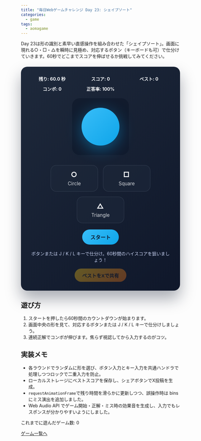 ```yaml
---
title: "毎日Webゲームチャレンジ Day 23: シェイプソート"
categories:
  - game
tags:
  - aomagame
---
```


Day 23は形の識別と素早い直感操作を組み合わせた「シェイプソート」。画面に現れる○・□・△を瞬時に見極め、対応するボタン（キーボードも可）で仕分けていきます。60秒でどこまでスコアを伸ばせるか挑戦してみてください。

<style>
#shape-sorter-game {
  max-width: 560px;
  margin: 24px auto;
  padding: 28px;
  border-radius: 20px;
  background: linear-gradient(135deg, #1e293b, #0f172a);
  color: #f8fafc;
  box-shadow: 0 26px 48px rgba(15, 23, 42, 0.35);
  font-family: "Inter", "Hiragino Kaku Gothic ProN", sans-serif;
  text-align: center;
}
#shape-sorter-game .hud {
  display: grid;
  grid-template-columns: repeat(auto-fit, minmax(110px, 1fr));
  gap: 12px;
  margin-bottom: 20px;
  font-weight: 700;
}
#shape-sorter-game .shape-display {
  margin: 0 auto 18px;
  width: 180px;
  height: 180px;
  border-radius: 24px;
  background: rgba(15, 23, 42, 0.65);
  display: flex;
  align-items: center;
  justify-content: center;
  position: relative;
}
#shape-sorter-game .shape {
  width: 120px;
  height: 120px;
  background: linear-gradient(135deg, #38bdf8, #0ea5e9);
  filter: drop-shadow(0 12px 24px rgba(14, 165, 233, 0.45));
  transition: transform 0.15s ease;
}
#shape-sorter-game .shape.square {
  border-radius: 20px;
}
#shape-sorter-game .shape.circle {
  border-radius: 50%;
}
#shape-sorter-game .shape.triangle {
  width: 132px;
  height: 132px;
  clip-path: polygon(50% 8%, 8% 90%, 92% 90%);
}
#shape-sorter-game .bins {
  display: flex;
  justify-content: center;
  gap: 16px;
  margin: 32px auto 20px;
  flex-wrap: wrap;
}
#shape-sorter-game .bin {
  display: flex;
  flex-direction: column;
  align-items: center;
  gap: 6px;
  width: 150px;
  padding: 16px 18px;
  border-radius: 18px;
  border: none;
  background: rgba(30, 41, 59, 0.55);
  box-shadow: inset 0 0 0 1px rgba(148, 163, 184, 0.2);
  color: inherit;
  font-family: inherit;
  cursor: pointer;
  transition: transform 0.12s ease, border 0.12s ease, background 0.12s ease, box-shadow 0.12s ease, opacity 0.12s ease;
}
#shape-sorter-game .bin:focus-visible {
  outline: 2px solid rgba(56, 189, 248, 0.85);
  outline-offset: 2px;
}
#shape-sorter-game .bin.active {
  background: rgba(14, 165, 233, 0.22);
  box-shadow: 0 18px 36px rgba(14, 165, 233, 0.3);
  transform: translateY(-4px);
}
#shape-sorter-game .bin.success {
  background: rgba(74, 222, 128, 0.24);
  box-shadow: 0 18px 36px rgba(74, 222, 128, 0.35);
}
#shape-sorter-game .bin.miss {
  background: rgba(248, 113, 113, 0.22);
  box-shadow: 0 18px 36px rgba(248, 113, 113, 0.32);
}
#shape-sorter-game .bin .key {
  display: block;
  font-size: 1.4rem;
  font-weight: 800;
  letter-spacing: 0.08em;
}
#shape-sorter-game .bin .label {
  font-size: 0.95rem;
  opacity: 0.85;
}
#shape-sorter-game .bin .cta {
  font-size: 0.8rem;
  opacity: 0.75;
  letter-spacing: 0.1em;
}
#shape-sorter-game .controls {
  margin-top: 12px;
  display: flex;
  justify-content: center;
}
#shape-sorter-game .controls button {
  border: none;
  border-radius: 9999px;
  padding: 12px 26px;
  font-size: 1rem;
  font-weight: 700;
  background: linear-gradient(135deg, #38bdf8, #0ea5e9);
  color: #0f172a;
  cursor: pointer;
  transition: transform 0.12s ease, box-shadow 0.12s ease, opacity 0.12s ease;
}
#shape-sorter-game .controls button:hover:not(:disabled) {
  transform: translateY(-1px);
  box-shadow: 0 18px 32px rgba(14, 165, 233, 0.35);
}
#shape-sorter-game .controls button:disabled {
  opacity: 0.4;
  cursor: not-allowed;
  box-shadow: none;
}
#shape-sorter-game .log {
  margin-top: 18px;
  color: #cbd5f5;
  min-height: 24px;
}
#shape-sorter-game .actions {
  margin-top: 18px;
  display: flex;
  justify-content: center;
}
#shape-sorter-game .share-button {
  border: none;
  border-radius: 9999px;
  padding: 10px 24px;
  font-size: 0.95rem;
  font-weight: 700;
  color: #0f172a;
  background: linear-gradient(135deg, #facc15, #f97316);
  cursor: pointer;
  box-shadow: 0 16px 32px rgba(249, 115, 22, 0.35);
  transition: transform 0.12s ease, box-shadow 0.12s ease, opacity 0.12s ease;
}
#shape-sorter-game .share-button:hover:not(:disabled) {
  transform: translateY(-1px);
  box-shadow: 0 20px 38px rgba(249, 115, 22, 0.45);
}
#shape-sorter-game .share-button:disabled {
  opacity: 0.35;
  cursor: not-allowed;
  box-shadow: none;
}
</style>

<div id="shape-sorter-game">
  <div class="hud">
    <span class="time">残り: 60.0 秒</span>
    <span class="score">スコア: 0</span>
    <span class="best">ベスト: 0</span>
    <span class="combo">コンボ: 0</span>
    <span class="accuracy">正答率: 100%</span>
  </div>
  <div class="shape-display">
    <div class="shape circle"></div>
  </div>
  <div class="bins">
    <button type="button" class="bin" data-type="circle">
      <span class="key">○</span>
      <span class="label">Circle</span>
    </button>
    <button type="button" class="bin" data-type="square">
      <span class="key">□</span>
      <span class="label">Square</span>
    </button>
    <button type="button" class="bin" data-type="triangle">
      <span class="key">△</span>
      <span class="label">Triangle</span>
    </button>
  </div>
  <div class="controls">
    <button type="button" class="start">スタート</button>
  </div>
  <p class="log">ボタンまたは J / K / L キーで仕分け。60秒間のハイスコアを狙いましょう！</p>
  <div class="actions">
    <button type="button" class="share-button" disabled>ベストをXで共有</button>
  </div>
</div>

<script>
(() => {
  const root = document.getElementById('shape-sorter-game');
  if (!root) {
    return;
  }

  const timeEl = root.querySelector('.time');
  const scoreEl = root.querySelector('.score');
  const bestEl = root.querySelector('.best');
  const comboEl = root.querySelector('.combo');
  const accuracyEl = root.querySelector('.accuracy');
  const shapeEl = root.querySelector('.shape');
  const bins = Array.from(root.querySelectorAll('.bin'));
  const startButton = root.querySelector('.start');
  const logEl = root.querySelector('.log');
  const shareButton = root.querySelector('.share-button');
  const getPlayCountEl = () => document.querySelector('[data-aomagame-play-count]');

  const storageKey = 'aomagame:best:shape-sorter';
  const playedKey = 'aomagame:played:shape-sorter';
  const shapes = [
    { type: 'circle', key: 'j', name: '○サークル' },
    { type: 'square', key: 'k', name: '□スクエア' },
    { type: 'triangle', key: 'l', name: '△トライアングル' }
  ];
  const keyMap = new Map(shapes.map((shape) => [shape.key, shape.type]));

  let audioCtx = null;
  const soundMap = {
    start: { frequency: 540, duration: 0.18, gain: 0.22 },
    correct: { frequency: 760, duration: 0.14, gain: 0.2 },
    miss: { frequency: 240, duration: 0.22, gain: 0.22 }
  };

  const ensureAudio = () => {
    const Context = window.AudioContext || window.webkitAudioContext;
    if (!Context) {
      return null;
    }
    if (!audioCtx) {
      audioCtx = new Context();
    }
    if (audioCtx.state === 'suspended') {
      audioCtx.resume().catch(() => {});
    }
    return audioCtx;
  };

  const playTone = (type) => {
    const ctx = ensureAudio();
    if (!ctx) {
      return;
    }
    const { frequency, duration, gain } = soundMap[type] ?? soundMap.correct;
    const now = ctx.currentTime;
    const oscillator = ctx.createOscillator();
    oscillator.type = 'sine';
    oscillator.frequency.setValueAtTime(frequency, now);
    const envelope = ctx.createGain();
    envelope.gain.setValueAtTime(gain, now);
    envelope.gain.exponentialRampToValueAtTime(0.001, now + duration);
    oscillator.connect(envelope).connect(ctx.destination);
    oscillator.start(now);
    oscillator.stop(now + duration + 0.05);
  };

  const state = {
    running: false,
    startTime: 0,
    timeLimit: 60,
    timerId: null,
    score: 0,
    best: 0,
    combo: 0,
    attempts: 0,
    correct: 0,
    storageAvailable: false,
    current: shapes[0],
    locked: false
  };

  const detectStorage = () => {
    try {
      const testKey = `${storageKey}:test`;
      localStorage.setItem(testKey, '1');
      localStorage.removeItem(testKey);
      state.storageAvailable = true;
    } catch (error) {
      state.storageAvailable = false;
    }
  };

  const loadBest = () => {
    if (!state.storageAvailable) {
      return;
    }
    const stored = localStorage.getItem(storageKey);
    if (!stored) {
      return;
    }
    const value = Number.parseInt(stored, 10);
    if (!Number.isNaN(value) && value >= 0) {
      state.best = value;
      bestEl.textContent = `ベスト: ${state.best}`;
    }
  };

  const saveBest = () => {
    if (!state.storageAvailable) {
      return;
    }
    localStorage.setItem(storageKey, String(state.best));
  };

  const updatePlayCount = () => {
    const counterEl = getPlayCountEl();
    if (!counterEl) {
      return;
    }
    try {
      let total = 0;
      for (let i = 0; i < localStorage.length; i += 1) {
        const key = localStorage.key(i);
        if (typeof key !== 'string' || !key.startsWith('aomagame:played:')) {
          continue;
        }
        const value = Number.parseInt(localStorage.getItem(key) ?? '0', 10);
        if (!Number.isNaN(value) && value > 0) {
          total += 1;
        }
      }
      counterEl.textContent = total;
    } catch (error) {
      counterEl.textContent = '0';
    }
  };

  const markPlayed = () => {
    if (!state.storageAvailable) {
      return;
    }
    try {
      const current = Number.parseInt(localStorage.getItem(playedKey) ?? '0', 10);
      const next = Number.isNaN(current) ? 1 : current + 1;
      localStorage.setItem(playedKey, String(next));
    } catch (error) {
      return;
    }
    updatePlayCount();
  };

  const setLog = (message) => {
    logEl.textContent = message;
  };

  const getBin = (type) => bins.find((bin) => bin.dataset.type === type);

  const flashBin = (bin, className, duration = 240) => {
    if (!bin) {
      return;
    }
    bin.classList.add(className);
    window.setTimeout(() => {
      bin.classList.remove(className);
    }, duration);
  };

  const clearBinStates = () => {
    bins.forEach((bin) => {
      bin.classList.remove('active', 'success', 'miss');
    });
  };

  const setShape = (shape) => {
    state.current = shape;
    shapeEl.className = `shape ${shape.type}`;
    clearBinStates();
  };

  const spawnShape = () => {
    const next = shapes[Math.floor(Math.random() * shapes.length)];
    setShape(next);
  };

  const updateHud = () => {
    scoreEl.textContent = `スコア: ${state.score}`;
    comboEl.textContent = `コンボ: ${state.combo}`;
    bestEl.textContent = `ベスト: ${state.best}`;
    const accuracy =
      state.attempts === 0 ? 100 : Math.round((state.correct / state.attempts) * 100);
    accuracyEl.textContent = `正答率: ${accuracy}%`;
  };

  const enableShare = () => {
    if (!shareButton) {
      return;
    }
    shareButton.disabled = state.best === 0;
  };

  const stopTimer = () => {
    if (state.timerId !== null) {
      cancelAnimationFrame(state.timerId);
      state.timerId = null;
    }
  };

  const endGame = () => {
    state.running = false;
    state.locked = false;
    stopTimer();
    startButton.disabled = false;
    setLog(`タイムアップ！スコアは ${state.score} 点でした。`);
    clearBinStates();
    enableShare();
  };

  const tick = () => {
    const elapsed = (performance.now() - state.startTime) / 1000;
    const remaining = Math.max(0, state.timeLimit - elapsed);
    timeEl.textContent = `残り: ${remaining.toFixed(1)} 秒`;
    if (remaining <= 0) {
      timeEl.textContent = '残り: 0.0 秒';
      endGame();
      return;
    }
    state.timerId = requestAnimationFrame(tick);
  };

  const startGame = () => {
    markPlayed();
    playTone('start');
    state.running = true;
    state.locked = false;
    state.startTime = performance.now();
    state.score = 0;
    state.combo = 0;
    state.correct = 0;
    state.attempts = 0;
    setLog('仕分け開始！ボタンまたは J / K / L キーで正しい形を選びましょう。');
    startButton.disabled = true;
    spawnShape();
    updateHud();
    stopTimer();
    tick();
  };

  const handleSelection = (type) => {
    if (!state.running || state.locked) {
      return;
    }
    if (!type) {
      return;
    }
    const shape = state.current;
    if (!shape) {
      return;
    }
    if (!shapes.some((item) => item.type === type)) {
      return;
    }

    state.locked = true;
    state.attempts += 1;
    clearBinStates();

    if (type === shape.type) {
      state.score += 1;
      state.combo += 1;
      state.correct += 1;
      setLog(`ナイス！${shape.name} を仕分けました。`);
      const correctBin = getBin(type);
      if (correctBin) {
        flashBin(correctBin, 'success', 260);
      }
      playTone('correct');
      if (state.score > state.best) {
        state.best = state.score;
        saveBest();
      }
    } else {
      state.combo = 0;
      const tapped = shapes.find((item) => item.type === type);
      const wrongBin = getBin(type);
      if (wrongBin) {
        flashBin(wrongBin, 'miss', 320);
      }
      const tappedName = tapped ? tapped.name : '別の形';
      setLog(`${tappedName} を選びましたが、正解は ${shape.name} でした。`);
      playTone('miss');
    }

    updateHud();
    enableShare();

    const delay = type === shape.type ? 260 : 320;
    window.setTimeout(() => {
      if (!state.running) {
        state.locked = false;
        return;
      }
      spawnShape();
      state.locked = false;
    }, delay);
  };

  const handleKey = (event) => {
    if (!state.running || state.locked) {
      return;
    }
    const key = event.key.toLowerCase();
    const type = keyMap.get(key);
    if (!type) {
      return;
    }
    event.preventDefault();
    handleSelection(type);
  };

  const openShareWindow = () => {
    if (state.best === 0) {
      return;
    }
    const text = `シェイプソートでスコア ${state.best} を記録！ #aomagame`;
    const shareUrl = new URL('https://twitter.com/intent/tweet');
    shareUrl.searchParams.set('text', text);
    shareUrl.searchParams.set('url', window.location.href);
    window.open(shareUrl.toString(), '_blank', 'noopener');
  };

  if (shareButton) {
    shareButton.addEventListener('click', (event) => {
      event.preventDefault();
      openShareWindow();
    });
  }

  bins.forEach((bin) => {
    bin.addEventListener('click', () => {
      handleSelection(bin.dataset.type ?? '');
    });
  });

  startButton.addEventListener('click', () => {
    if (state.running) {
      return;
    }
    startGame();
  });

  window.addEventListener('keydown', handleKey);

  detectStorage();
  loadBest();
  enableShare();
  if (document.readyState === 'loading') {
    document.addEventListener('DOMContentLoaded', updatePlayCount, { once: true });
  } else {
    updatePlayCount();
  }
  updateHud();
})();
</script>

## 遊び方
1. スタートを押したら60秒間のカウントダウンが始まります。
2. 画面中央の形を見て、対応するボタンまたは J / K / L キーで仕分けしましょう。
3. 連続正解でコンボが伸びます。焦らず視認してから入力するのがコツ。

## 実装メモ
- 各ラウンドでランダムに形を選び、ボタン入力とキー入力を共通ハンドラで処理しつつロックで二重入力を防止。
- ローカルストレージにベストスコアを保存し、シェアボタンでX投稿を生成。
- `requestAnimationFrame`で残り時間を滑らかに更新しつつ、誤操作時は bins にミス演出を追加しました。
- Web Audio API でゲーム開始・正解・ミス時の効果音を生成し、入力でもレスポンスが分かりやすいようにしました。

<p class="game-progress">これまでに遊んだゲーム数: <span data-aomagame-play-count>0</span></p>
<p class="game-link"><a href="{{ "/tags/#aomagame" | relative_url }}">ゲーム一覧へ</a></p>
